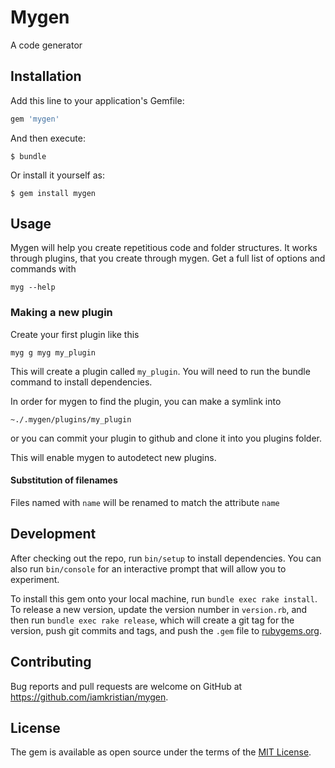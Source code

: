 # Mygen

A code generator

## Installation

Add this line to your application's Gemfile:

```ruby
gem 'mygen'
```

And then execute:

    $ bundle

Or install it yourself as:

    $ gem install mygen

## Usage

Mygen will help you create repetitious code and folder structures. It works
through plugins, that you create through mygen. Get a full list of options and
commands with

```
myg --help
```

### Making a new plugin

Create your first plugin like this

```
myg g myg my_plugin
```

This will create a plugin called ``` my_plugin ```. You will need to run the
bundle command to install dependencies.

In order for mygen to find the plugin, you can make a symlink into

``` ~./.mygen/plugins/my_plugin ```

or you can commit your plugin to github and clone it into you plugins folder.

This will enable mygen to autodetect new plugins.


#### Substitution of filenames

Files named with ``` name ``` will be renamed to match the attribute  ``` name ```

## Development

After checking out the repo, run `bin/setup` to install dependencies. You can also run `bin/console` for an interactive prompt that will allow you to experiment.

To install this gem onto your local machine, run `bundle exec rake install`. To release a new version, update the version number in `version.rb`, and then run `bundle exec rake release`, which will create a git tag for the version, push git commits and tags, and push the `.gem` file to [rubygems.org](https://rubygems.org).

## Contributing

Bug reports and pull requests are welcome on GitHub at https://github.com/iamkristian/mygen.


## License

The gem is available as open source under the terms of the [MIT License](http://opensource.org/licenses/MIT).

